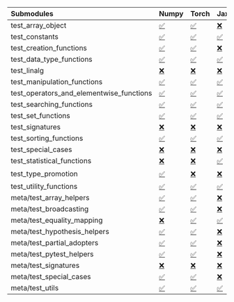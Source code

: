 | Submodules                               | Numpy                                                                                                                           | Torch                                                                                                                           | Jax                                                                                                                             | Tensorflow                                                                                                                                                                                                                                                        |
|:-----------------------------------------|:--------------------------------------------------------------------------------------------------------------------------------|:--------------------------------------------------------------------------------------------------------------------------------|:--------------------------------------------------------------------------------------------------------------------------------|:------------------------------------------------------------------------------------------------------------------------------------------------------------------------------------------------------------------------------------------------------------------|
| test_array_object                        | <a href="https://github.com/unifyai/ivy/runs/8170414947?check_suite_focus=true" rel="noopener noreferrer" target="_blank">✅</a> | <a href="https://github.com/unifyai/ivy/runs/8170415762?check_suite_focus=true" rel="noopener noreferrer" target="_blank">✅</a> | <a href="https://github.com/unifyai/ivy/runs/8170416573?check_suite_focus=true" rel="noopener noreferrer" target="_blank">❌</a> | <a href="https://github.com/unifyai/ivy/runs/8170417243?check_suite_focus=true" rel="noopener noreferrer" target="_blank">✅</a>                                                                                                                                   |
| test_constants                           | <a href="https://github.com/unifyai/ivy/runs/8170414978?check_suite_focus=true" rel="noopener noreferrer" target="_blank">✅</a> | <a href="https://github.com/unifyai/ivy/runs/8170415784?check_suite_focus=true" rel="noopener noreferrer" target="_blank">✅</a> | <a href="https://github.com/unifyai/ivy/runs/8170416587?check_suite_focus=true" rel="noopener noreferrer" target="_blank">✅</a> | <a href="https://github.com/unifyai/ivy/runs/8170417270?check_suite_focus=true" rel="noopener noreferrer" target="_blank">✅</a>                                                                                                                                   |
| test_creation_functions                  | <a href="https://github.com/unifyai/ivy/runs/8170415007?check_suite_focus=true" rel="noopener noreferrer" target="_blank">✅</a> | <a href="https://github.com/unifyai/ivy/runs/8170415815?check_suite_focus=true" rel="noopener noreferrer" target="_blank">✅</a> | <a href="https://github.com/unifyai/ivy/runs/8170416615?check_suite_focus=true" rel="noopener noreferrer" target="_blank">❌</a> | <a href="https://github.com/unifyai/ivy/runs/8170417302?check_suite_focus=true" rel="noopener noreferrer" target="_blank">✅</a>                                                                                                                                   |
| test_data_type_functions                 | <a href="https://github.com/unifyai/ivy/runs/8170415031?check_suite_focus=true" rel="noopener noreferrer" target="_blank">✅</a> | <a href="https://github.com/unifyai/ivy/runs/8170415850?check_suite_focus=true" rel="noopener noreferrer" target="_blank">✅</a> | <a href="https://github.com/unifyai/ivy/runs/8170416638?check_suite_focus=true" rel="noopener noreferrer" target="_blank">✅</a> | <a href="https://github.com/unifyai/ivy/runs/8170417325?check_suite_focus=true" rel="noopener noreferrer" target="_blank">✅</a>                                                                                                                                   |
| test_linalg                              | <a href="https://github.com/unifyai/ivy/runs/8170415066?check_suite_focus=true" rel="noopener noreferrer" target="_blank">❌</a> | <a href="https://github.com/unifyai/ivy/runs/8170415885?check_suite_focus=true" rel="noopener noreferrer" target="_blank">❌</a> | <a href="https://github.com/unifyai/ivy/runs/8170416664?check_suite_focus=true" rel="noopener noreferrer" target="_blank">❌</a> | <a href="https://github.com/unifyai/ivy/runs/8170417347?check_suite_focus=true" rel="noopener noreferrer" target="_blank">❌</a>                                                                                                                                   |
| test_manipulation_functions              | <a href="https://github.com/unifyai/ivy/runs/8170415099?check_suite_focus=true" rel="noopener noreferrer" target="_blank">✅</a> | <a href="https://github.com/unifyai/ivy/runs/8170415930?check_suite_focus=true" rel="noopener noreferrer" target="_blank">✅</a> | <a href="https://github.com/unifyai/ivy/runs/8170416693?check_suite_focus=true" rel="noopener noreferrer" target="_blank">✅</a> | <a href="https://github.com/unifyai/ivy/runs/8170417377?check_suite_focus=true" rel="noopener noreferrer" target="_blank">✅</a>                                                                                                                                   |
| test_operators_and_elementwise_functions | <a href="https://github.com/unifyai/ivy/runs/8170415132?check_suite_focus=true" rel="noopener noreferrer" target="_blank">✅</a> | <a href="https://github.com/unifyai/ivy/runs/8170415970?check_suite_focus=true" rel="noopener noreferrer" target="_blank">✅</a> | <a href="https://github.com/unifyai/ivy/runs/8170416743?check_suite_focus=true" rel="noopener noreferrer" target="_blank">✅</a> | <a href="https://github.com/unifyai/ivy/runs/8170417405?check_suite_focus=true" rel="noopener noreferrer" target="_blank">✅</a>                                                                                                                                   |
| test_searching_functions                 | <a href="https://github.com/unifyai/ivy/runs/8170415158?check_suite_focus=true" rel="noopener noreferrer" target="_blank">✅</a> | <a href="https://github.com/unifyai/ivy/runs/8170416002?check_suite_focus=true" rel="noopener noreferrer" target="_blank">✅</a> | <a href="https://github.com/unifyai/ivy/runs/8170416785?check_suite_focus=true" rel="noopener noreferrer" target="_blank">✅</a> | <a href="https://github.com/unifyai/ivy/runs/8170417438?check_suite_focus=true" rel="noopener noreferrer" target="_blank">✅</a>                                                                                                                                   |
| test_set_functions                       | <a href="https://github.com/unifyai/ivy/runs/8170415181?check_suite_focus=true" rel="noopener noreferrer" target="_blank">✅</a> | <a href="https://github.com/unifyai/ivy/runs/8170416053?check_suite_focus=true" rel="noopener noreferrer" target="_blank">✅</a> | <a href="https://github.com/unifyai/ivy/runs/8170416833?check_suite_focus=true" rel="noopener noreferrer" target="_blank">✅</a> | <a href="https://github.com/unifyai/ivy/runs/8170417461?check_suite_focus=true" rel="noopener noreferrer" target="_blank">✅</a>                                                                                                                                   |
| test_signatures                          | <a href="https://github.com/unifyai/ivy/runs/8170415202?check_suite_focus=true" rel="noopener noreferrer" target="_blank">❌</a> | <a href="https://github.com/unifyai/ivy/runs/8170416081?check_suite_focus=true" rel="noopener noreferrer" target="_blank">❌</a> | <a href="https://github.com/unifyai/ivy/runs/8170416874?check_suite_focus=true" rel="noopener noreferrer" target="_blank">❌</a> | <a href="https://github.com/unifyai/ivy/runs/8170417494?check_suite_focus=true" rel="noopener noreferrer" target="_blank">❌</a>                                                                                                                                   |
| test_sorting_functions                   | <a href="https://github.com/unifyai/ivy/runs/8170415232?check_suite_focus=true" rel="noopener noreferrer" target="_blank">✅</a> | <a href="https://github.com/unifyai/ivy/runs/8170416122?check_suite_focus=true" rel="noopener noreferrer" target="_blank">✅</a> | <a href="https://github.com/unifyai/ivy/runs/8170416904?check_suite_focus=true" rel="noopener noreferrer" target="_blank">✅</a> | <a href="https://github.com/unifyai/ivy/runs/8170417519?check_suite_focus=true" rel="noopener noreferrer" target="_blank">✅</a>                                                                                                                                   |
| test_special_cases                       | <a href="https://github.com/unifyai/ivy/runs/8170415252?check_suite_focus=true" rel="noopener noreferrer" target="_blank">❌</a> | <a href="https://github.com/unifyai/ivy/runs/8170416158?check_suite_focus=true" rel="noopener noreferrer" target="_blank">❌</a> | <a href="https://github.com/unifyai/ivy/runs/8170416932?check_suite_focus=true" rel="noopener noreferrer" target="_blank">❌</a> | <a href="https://github.com/unifyai/ivy/runs/8170417550?check_suite_focus=true" rel="noopener noreferrer" target="_blank">❌</a>                                                                                                                                   |
| test_statistical_functions               | <a href="https://github.com/unifyai/ivy/runs/8170415292?check_suite_focus=true" rel="noopener noreferrer" target="_blank">❌</a> | <a href="https://github.com/unifyai/ivy/runs/8170416190?check_suite_focus=true" rel="noopener noreferrer" target="_blank">❌</a> | <a href="https://github.com/unifyai/ivy/runs/8170416954?check_suite_focus=true" rel="noopener noreferrer" target="_blank">✅</a> | <a href="https://github.com/unifyai/ivy/runs/8170417580?check_suite_focus=true" rel="noopener noreferrer" target="_blank">❌</a>                                                                                                                                   |
| test_type_promotion                      | <a href="https://github.com/unifyai/ivy/runs/8170415327?check_suite_focus=true" rel="noopener noreferrer" target="_blank">✅</a> | <a href="https://github.com/unifyai/ivy/runs/8170416242?check_suite_focus=true" rel="noopener noreferrer" target="_blank">❌</a> | <a href="https://github.com/unifyai/ivy/runs/8170416986?check_suite_focus=true" rel="noopener noreferrer" target="_blank">❌</a> | <a href="https://github.com/unifyai/ivy/runs/8170198540?check_suite_focus=true" rel="noopener noreferrer" target="_blank">❌</a>   <a href="https://github.com/unifyai/ivy/runs/8170417609?check_suite_focus=true" rel="noopener noreferrer" target="_blank">⌛</a> |
| test_utility_functions                   | <a href="https://github.com/unifyai/ivy/runs/8170415365?check_suite_focus=true" rel="noopener noreferrer" target="_blank">✅</a> | <a href="https://github.com/unifyai/ivy/runs/8170416287?check_suite_focus=true" rel="noopener noreferrer" target="_blank">✅</a> | <a href="https://github.com/unifyai/ivy/runs/8170417002?check_suite_focus=true" rel="noopener noreferrer" target="_blank">✅</a> | <a href="https://github.com/unifyai/ivy/runs/8170417637?check_suite_focus=true" rel="noopener noreferrer" target="_blank">✅</a>                                                                                                                                   |
| meta/test_array_helpers                  | <a href="https://github.com/unifyai/ivy/runs/8170415410?check_suite_focus=true" rel="noopener noreferrer" target="_blank">✅</a> | <a href="https://github.com/unifyai/ivy/runs/8170416306?check_suite_focus=true" rel="noopener noreferrer" target="_blank">✅</a> | <a href="https://github.com/unifyai/ivy/runs/8170417023?check_suite_focus=true" rel="noopener noreferrer" target="_blank">❌</a> | <a href="https://github.com/unifyai/ivy/runs/8170417660?check_suite_focus=true" rel="noopener noreferrer" target="_blank">✅</a>                                                                                                                                   |
| meta/test_broadcasting                   | <a href="https://github.com/unifyai/ivy/runs/8170415448?check_suite_focus=true" rel="noopener noreferrer" target="_blank">✅</a> | <a href="https://github.com/unifyai/ivy/runs/8170416328?check_suite_focus=true" rel="noopener noreferrer" target="_blank">✅</a> | <a href="https://github.com/unifyai/ivy/runs/8170417046?check_suite_focus=true" rel="noopener noreferrer" target="_blank">❌</a> | <a href="https://github.com/unifyai/ivy/runs/8170417681?check_suite_focus=true" rel="noopener noreferrer" target="_blank">✅</a>                                                                                                                                   |
| meta/test_equality_mapping               | <a href="https://github.com/unifyai/ivy/runs/8170415490?check_suite_focus=true" rel="noopener noreferrer" target="_blank">❌</a> | <a href="https://github.com/unifyai/ivy/runs/8170416350?check_suite_focus=true" rel="noopener noreferrer" target="_blank">✅</a> | <a href="https://github.com/unifyai/ivy/runs/8170417065?check_suite_focus=true" rel="noopener noreferrer" target="_blank">✅</a> | <a href="https://github.com/unifyai/ivy/runs/8170417700?check_suite_focus=true" rel="noopener noreferrer" target="_blank">✅</a>                                                                                                                                   |
| meta/test_hypothesis_helpers             | <a href="https://github.com/unifyai/ivy/runs/8170415524?check_suite_focus=true" rel="noopener noreferrer" target="_blank">✅</a> | <a href="https://github.com/unifyai/ivy/runs/8170416377?check_suite_focus=true" rel="noopener noreferrer" target="_blank">✅</a> | <a href="https://github.com/unifyai/ivy/runs/8170417086?check_suite_focus=true" rel="noopener noreferrer" target="_blank">❌</a> | <a href="https://github.com/unifyai/ivy/runs/8170417718?check_suite_focus=true" rel="noopener noreferrer" target="_blank">✅</a>                                                                                                                                   |
| meta/test_partial_adopters               | <a href="https://github.com/unifyai/ivy/runs/8170415553?check_suite_focus=true" rel="noopener noreferrer" target="_blank">✅</a> | <a href="https://github.com/unifyai/ivy/runs/8170416412?check_suite_focus=true" rel="noopener noreferrer" target="_blank">✅</a> | <a href="https://github.com/unifyai/ivy/runs/8170417106?check_suite_focus=true" rel="noopener noreferrer" target="_blank">❌</a> | <a href="https://github.com/unifyai/ivy/runs/8170417745?check_suite_focus=true" rel="noopener noreferrer" target="_blank">✅</a>                                                                                                                                   |
| meta/test_pytest_helpers                 | <a href="https://github.com/unifyai/ivy/runs/8170415598?check_suite_focus=true" rel="noopener noreferrer" target="_blank">✅</a> | <a href="https://github.com/unifyai/ivy/runs/8170416449?check_suite_focus=true" rel="noopener noreferrer" target="_blank">✅</a> | <a href="https://github.com/unifyai/ivy/runs/8170417131?check_suite_focus=true" rel="noopener noreferrer" target="_blank">❌</a> | <a href="https://github.com/unifyai/ivy/runs/8170417770?check_suite_focus=true" rel="noopener noreferrer" target="_blank">✅</a>                                                                                                                                   |
| meta/test_signatures                     | <a href="https://github.com/unifyai/ivy/runs/8170415679?check_suite_focus=true" rel="noopener noreferrer" target="_blank">❌</a> | <a href="https://github.com/unifyai/ivy/runs/8170416502?check_suite_focus=true" rel="noopener noreferrer" target="_blank">❌</a> | <a href="https://github.com/unifyai/ivy/runs/8170417158?check_suite_focus=true" rel="noopener noreferrer" target="_blank">❌</a> | <a href="https://github.com/unifyai/ivy/runs/8170417795?check_suite_focus=true" rel="noopener noreferrer" target="_blank">❌</a>                                                                                                                                   |
| meta/test_special_cases                  | <a href="https://github.com/unifyai/ivy/runs/8170415703?check_suite_focus=true" rel="noopener noreferrer" target="_blank">✅</a> | <a href="https://github.com/unifyai/ivy/runs/8170416531?check_suite_focus=true" rel="noopener noreferrer" target="_blank">✅</a> | <a href="https://github.com/unifyai/ivy/runs/8170417190?check_suite_focus=true" rel="noopener noreferrer" target="_blank">❌</a> | <a href="https://github.com/unifyai/ivy/runs/8170417817?check_suite_focus=true" rel="noopener noreferrer" target="_blank">✅</a>                                                                                                                                   |
| meta/test_utils                          | <a href="https://github.com/unifyai/ivy/runs/8170415739?check_suite_focus=true" rel="noopener noreferrer" target="_blank">✅</a> | <a href="https://github.com/unifyai/ivy/runs/8170416545?check_suite_focus=true" rel="noopener noreferrer" target="_blank">✅</a> | <a href="https://github.com/unifyai/ivy/runs/8170417213?check_suite_focus=true" rel="noopener noreferrer" target="_blank">✅</a> | <a href="https://github.com/unifyai/ivy/runs/8170417845?check_suite_focus=true" rel="noopener noreferrer" target="_blank">✅</a>                                                                                                                                   |